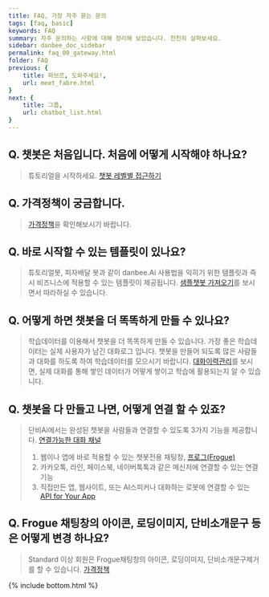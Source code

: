```yaml
---
title: FAQ, 가장 자주 묻는 문의 
tags: [faq, basic]
keywords: FAQ
summary: 자주 문의하는 사항에 대해 정리해 보았습니다. 천천히 살펴보세요.
sidebar: danbee_doc_sidebar
permalink: faq_00_gateway.html
folder: FAQ
previous: {
    title: 파브르, 도와주세요!,
    url: meet_fabre.html
}
next: {
    title: 그룹,
    url: chatbot_list.html
}
---
```


## Q. 챗봇은 처음입니다. 처음에 어떻게 시작해야 하나요?      
> 
> 튜토리얼을 시작하세요. [챗봇 레벨별 접근하기](/tutorial_home.html)

## Q. 가격정책이 궁금합니다.      
> 
> [가격정책](https://danbee.ai/pricing.html)을 확인해보시기 바랍니다.


## Q. 바로 시작할 수 있는 템플릿이 있나요?   
>    
> 튜토리얼봇, 피자배달 봇과 같이 danbee.Ai 사용법을 익히기 위한 템플릿과 즉시 비즈니스에 적용할 수 있는 템플릿이 제공됩니다. [샘플챗봇 가져오기](/samplebot.html#샘플챗봇-가져오기)를 보시면서 따라하실 수 있습니다.


## Q. 어떻게 하면 챗봇을 더 똑똑하게 만들 수 있나요?   
>    
> 학습데이터를 이용해서 챗봇을 더 똑똑하게 만들 수 있습니다. 가장 좋은 학습데이터는 실제 사용자가 남긴 대화로그 입니다. 챗봇을 만들어 되도록 많은 사람들과 대화를 하도록 하여 학습데이터를 모으시기 바랍니다. [대화이력관리](/log.html)를 보시면, 실제 대화를 통해 쌓인 데이터가 어떻게 쌓이고 학습에 활용되는지 알 수 있습니다.

## Q. 챗봇을 다 만들고 나면, 어떻게 연결 할 수 있죠?
>    
> 단비Ai에서는 완성된 챗봇을 사람들과 연결할 수 있도록 3가지 기능을 제공합니다. [연결가능한 대화 채널](channel_connection_settings.html)
> 1. 웹이나 앱에 바로 적용할 수 있는 챗봇전용 채팅창, [프로그(Frogue)](/channel_frogu.html)
> 2. 카카오톡, 라인, 페이스북, 네이버톡톡과 같은 메신저에 연결할 수 있는 연결기능
> 3. 직접만든 앱, 웹사이트, 또는 AI스피커나 대화하는 로봇에 연결할 수 있는 [API for Your App](/channel_native_app.html)

## Q. Frogue 채팅창의 아이콘, 로딩이미지, 단비소개문구 등은 어떻게 변경 하나요?
> Standard 이상 회원은 Frogue채팅창의 아이콘, 로딩이미지, 단비소개문구제거를 할 수 있습니다.
> [가격정책](https://danbee.ai/pricing.html)

{% include bottom.html %}
